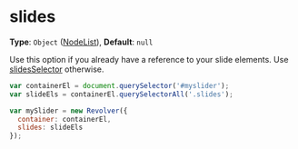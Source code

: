 # slides

**Type**: `Object` ([NodeList](https://developer.mozilla.org/en-US/docs/Web/API/NodeList)), **Default**: `null`

Use this option if you already have a reference to your slide elements. Use [slidesSelector](slidesSelector.md) otherwise.

```javascript
var containerEl = document.querySelector('#myslider');
var slideEls = containerEl.querySelectorAll('.slides');

var mySlider = new Revolver({
  container: containerEl,
  slides: slideEls
});
```